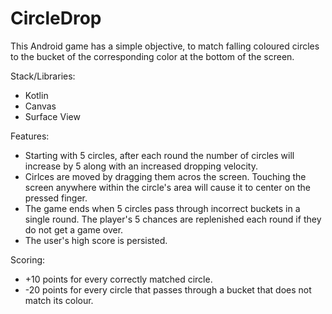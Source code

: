 # CircleDrop

This Android game has a simple objective, to match falling coloured circles to the bucket of the corresponding color at the bottom of the screen. 

Stack/Libraries:
- Kotlin
- Canvas
- Surface View

Features:
- Starting with 5 circles, after each round the number of circles will increase by 5 along with an increased dropping velocity.
- Cirlces are moved by dragging them acros the screen. Touching the screen anywhere within the circle's area will cause it to center on the pressed finger.
- The game ends when 5 circles pass through incorrect buckets in a single round. The player's 5 chances are replenished each round if they do not get a game over.
- The user's high score is persisted.

Scoring:
- +10 points for every correctly matched circle.
- -20 points for every circle that passes through a bucket that does not match its colour.
